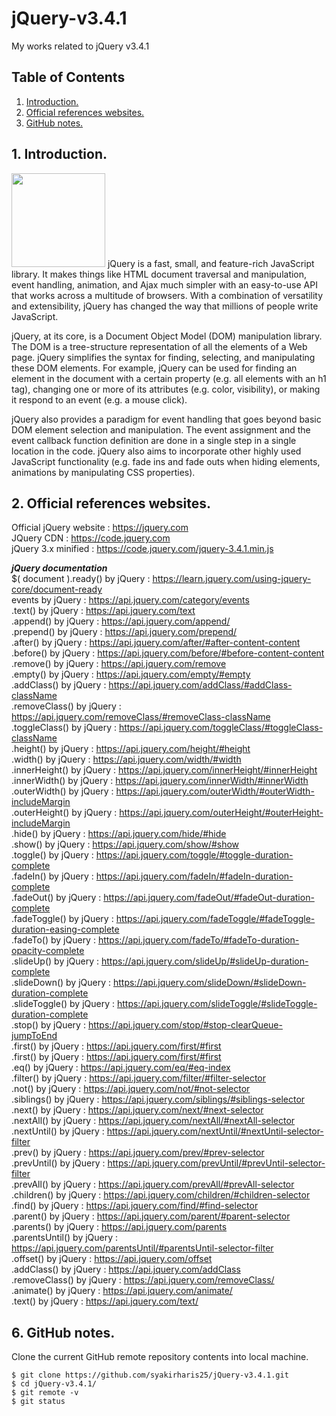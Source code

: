 # jQuery-v3.4.1
My works related to jQuery v3.4.1

## Table of Contents
1. [Introduction.](#introduction)
2. [Official references websites.](#references)
3. [GitHub notes.](#github)

<a name="introduction"></a>
## 1. Introduction.
<img src="bootstrap.png" height="150"> 
jQuery is a fast, small, and feature-rich JavaScript library. It makes things like HTML document traversal and manipulation, event handling, animation, and Ajax much simpler with an easy-to-use API that works across a multitude of browsers. With a combination of versatility and extensibility, jQuery has changed the way that millions of people write JavaScript. <br />

jQuery, at its core, is a Document Object Model (DOM) manipulation library. The DOM is a tree-structure representation of all the elements of a Web page. jQuery simplifies the syntax for finding, selecting, and manipulating these DOM elements. For example, jQuery can be used for finding an element in the document with a certain property (e.g. all elements with an h1 tag), changing one or more of its attributes (e.g. color, visibility), or making it respond to an event (e.g. a mouse click).

jQuery also provides a paradigm for event handling that goes beyond basic DOM element selection and manipulation. The event assignment and the event callback function definition are done in a single step in a single location in the code. jQuery also aims to incorporate other highly used JavaScript functionality (e.g. fade ins and fade outs when hiding elements, animations by manipulating CSS properties).

<a name="references"></a>
## 2. Official references websites.
Official jQuery website : https://jquery.com <br />
JQuery CDN : https://code.jquery.com <br />
jQuery 3.x minified : https://code.jquery.com/jquery-3.4.1.min.js <br />

**_jQuery documentation_** <br />
$( document ).ready() by jQuery : https://learn.jquery.com/using-jquery-core/document-ready <br />
events by jQuery : https://api.jquery.com/category/events <br />
.text() by jQuery : https://api.jquery.com/text <br />
.append() by jQuery : https://api.jquery.com/append/ <br />
.prepend() by jQuery : https://api.jquery.com/prepend/ <br />
.after() by jQuery : https://api.jquery.com/after/#after-content-content <br />
.before() by jQuery : https://api.jquery.com/before/#before-content-content <br />
.remove() by jQuery : https://api.jquery.com/remove <br />
.empty() by jQuery : https://api.jquery.com/empty/#empty <br />
.addClass() by jQuery : https://api.jquery.com/addClass/#addClass-className <br />
.removeClass() by jQuery : https://api.jquery.com/removeClass/#removeClass-className <br />
.toggleClass() by jQuery : https://api.jquery.com/toggleClass/#toggleClass-className <br />
.height() by jQuery : https://api.jquery.com/height/#height <br />
.width() by jQuery : https://api.jquery.com/width/#width <br />
.innerHeight() by jQuery : https://api.jquery.com/innerHeight/#innerHeight <br />
.innerWidth() by jQuery : https://api.jquery.com/innerWidth/#innerWidth <br />
.outerWidth() by jQuery : https://api.jquery.com/outerWidth/#outerWidth-includeMargin <br />
.outerHeight() by jQuery : https://api.jquery.com/outerHeight/#outerHeight-includeMargin <br />
.hide() by jQuery : https://api.jquery.com/hide/#hide <br />
.show() by jQuery : https://api.jquery.com/show/#show <br />
.toggle() by jQuery : https://api.jquery.com/toggle/#toggle-duration-complete <br />
.fadeIn() by jQuery : https://api.jquery.com/fadeIn/#fadeIn-duration-complete <br />
.fadeOut() by jQuery : https://api.jquery.com/fadeOut/#fadeOut-duration-complete <br />
.fadeToggle() by jQuery : https://api.jquery.com/fadeToggle/#fadeToggle-duration-easing-complete <br />
.fadeTo() by jQuery : https://api.jquery.com/fadeTo/#fadeTo-duration-opacity-complete <br />
.slideUp() by jQuery : https://api.jquery.com/slideUp/#slideUp-duration-complete <br />
.slideDown() by jQuery : https://api.jquery.com/slideDown/#slideDown-duration-complete <br />
.slideToggle() by jQuery : https://api.jquery.com/slideToggle/#slideToggle-duration-complete <br />
.stop() by jQuery : https://api.jquery.com/stop/#stop-clearQueue-jumpToEnd <br />
.first() by jQuery : https://api.jquery.com/first/#first <br />
.first() by jQuery : https://api.jquery.com/first/#first <br />
.eq() by jQuery : https://api.jquery.com/eq/#eq-index <br />
.filter() by jQuery : https://api.jquery.com/filter/#filter-selector <br />
.not() by jQuery : https://api.jquery.com/not/#not-selector <br />
.siblings() by jQuery : https://api.jquery.com/siblings/#siblings-selector <br />
.next() by jQuery : https://api.jquery.com/next/#next-selector <br />
.nextAll() by jQuery : https://api.jquery.com/nextAll/#nextAll-selector <br />
.nextUntil() by jQuery : https://api.jquery.com/nextUntil/#nextUntil-selector-filter <br />
.prev() by jQuery : https://api.jquery.com/prev/#prev-selector <br />
.prevUntil() by jQuery : https://api.jquery.com/prevUntil/#prevUntil-selector-filter <br />
.prevAll() by jQuery : https://api.jquery.com/prevAll/#prevAll-selector <br />
.children() by jQuery : https://api.jquery.com/children/#children-selector <br />
.find() by jQuery : https://api.jquery.com/find/#find-selector <br />
.parent() by jQuery : https://api.jquery.com/parent/#parent-selector <br />
.parents() by jQuery : https://api.jquery.com/parents <br />
.parentsUntil() by jQuery : https://api.jquery.com/parentsUntil/#parentsUntil-selector-filter <br />
.offset() by jQuery : https://api.jquery.com/offset <br />
.addClass() by jQuery : https://api.jquery.com/addClass <br />
.removeClass() by jQuery : https://api.jquery.com/removeClass/ <br />
.animate() by jQuery : https://api.jquery.com/animate/ <br />
.text() by jQuery : https://api.jquery.com/text/ <br />

<a name="github"></a>
## 6. GitHub notes.
Clone the current GitHub remote repository contents into local machine.
```
$ git clone https://github.com/syakirharis25/jQuery-v3.4.1.git
$ cd jQuery-v3.4.1/
$ git remote -v
$ git status
